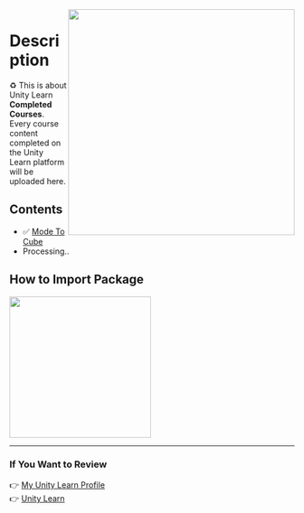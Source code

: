 <img src="https://i.imgur.com/KVuSGth.gif" align="right" height="400">

# Description
:recycle: This is about Unity Learn **Completed Courses**. Every course content completed on the Unity Learn platform will be uploaded here.

## Contents
- ✅ [Mode To Cube](https://github.com/Fartomy/Unity-Learn-Completed-Courses/tree/main/Mode%20The%20Cube)
- Processing..
## How to Import Package
<img src="https://docs.unity3d.com/uploads/Main/AnalyticsBasicImportPackage.gif" align="center" height="250">
<hr/>

### If You Want to Review
👉 [My Unity Learn Profile](https://learn.unity.com/u/5ef45eccedbc2a001fb1037f?tab=profile) <br/>
👉 [Unity Learn](https://learn.unity.com)
